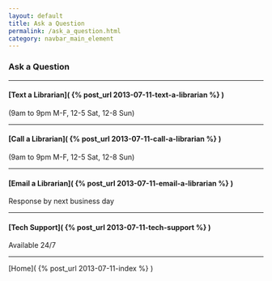 ```yaml
---
layout: default
title: Ask a Question
permalink: /ask_a_question.html
category: navbar_main_element
---
```


### Ask a Question 

* * * 

#### [Text a Librarian]( {% post_url 2013-07-11-text-a-librarian %} ) 
(9am to 9pm M-F, 12-5 Sat, 12-8 Sun)

* * *

#### [Call a Librarian]( {% post_url 2013-07-11-call-a-librarian %} )
(9am to 9pm M-F, 12-5 Sat, 12-8 Sun) 

* * *

#### [Email a Librarian]( {% post_url 2013-07-11-email-a-librarian %} ) 
Response by next business day 

* * *

#### [Tech Support]( {% post_url 2013-07-11-tech-support %} ) 
Available 24/7

* * * 

[Home]( {% post_url 2013-07-11-index %} ) 
